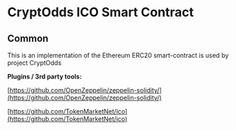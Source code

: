 # CryptOdds ICO Smart Contract

## Common

This is an implementation of the Ethereum ERC20 smart-contract is used by project CryptOdds

<b>Plugins / 3rd party tools:</b>

[https://github.com/OpenZeppelin/zeppelin-solidity/](https://github.com/OpenZeppelin/zeppelin-solidity/)

[https://github.com/TokenMarketNet/ico](https://github.com/TokenMarketNet/ico)